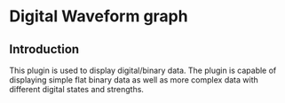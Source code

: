 # Digital Waveform graph
## Introduction
This plugin is used to display digital/binary data. The plugin is capable of displaying simple flat binary data as well as more complex data with different digital states and strengths.